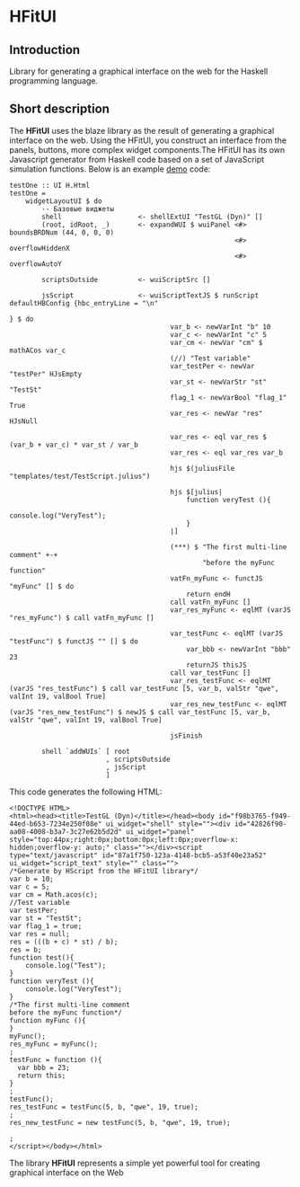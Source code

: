 # HFitUI

## Introduction
Library for generating a graphical interface on the web for the Haskell programming language.

## Short description
The **HFitUI** uses the blaze library as the result of generating a graphical interface on the web. Using the HFitUI, you construct an interface from the panels, buttons, more complex widget components.The HFitUI has its own Javascript generator from Haskell code based on a set of JavaScript simulation functions.
Below is an example [demo](https://github.com/iqsf/HFitUI/blob/master/src/WebUI/Demo/LibDemo.hs) code:

```
testOne :: UI H.Html
testOne = 
    widgetLayoutUI $ do 
        -- Базовые виджеты
        shell                   <- shellExtUI "TestGL (Dyn)" []
        (root, idRoot, _)       <- expandWUI $ wuiPanel <#> boundsBRDNum (44, 0, 0, 0)
                                                        <#> overflowHiddenX
                                                        <#> overflowAutoY

        scriptsOutside          <- wuiScriptSrc [] 

        jsScript                <- wuiScriptTextJS $ runScript defaultHBConfig {hbc_entryLine = "\n"
                                                                               } $ do 
                                        var_b <- newVarInt "b" 10 
                                        var_c <- newVarInt "c" 5
                                        var_cm <- newVar "cm" $ mathACos var_c
                                        (//) "Test variable"
                                        var_testPer <- newVar "testPer" HJsEmpty
                                        var_st <- newVarStr "st" "TestSt"
                                        flag_1 <- newVarBool "flag_1" True
                                        var_res <- newVar "res" HJsNull

                                        var_res <- eql var_res $ (var_b + var_c) * var_st / var_b
                                        var_res <- eql var_res var_b 

                                        hjs $(juliusFile "templates/test/TestScript.julius") 

                                        hjs $[julius|    
                                            function veryTest (){
                                                console.log("VeryTest");
                                            }
                                        |]

                                        (***) $ "The first multi-line comment" +-+ 
                                                "before the myFunc function"
                                        vatFn_myFunc <- functJS "myFunc" [] $ do 
                                            return endH
                                        call vatFn_myFunc []
                                        var_res_myFunc <- eqlMT (varJS "res_myFunc") $ call vatFn_myFunc []

                                        var_testFunc <- eqlMT (varJS "testFunc") $ functJS "" [] $ do 
                                            var_bbb <- newVarInt "bbb" 23 
                                            returnJS thisJS
                                        call var_testFunc []
                                        var_res_testFunc <- eqlMT (varJS "res_testFunc") $ call var_testFunc [5, var_b, valStr "qwe", valInt 19, valBool True]
                                        var_res_new_testFunc <- eqlMT (varJS "res_new_testFunc") $ newJS $ call var_testFunc [5, var_b, valStr "qwe", valInt 19, valBool True]

                                        jsFinish 

        shell `addWUIs` [ root
                        , scriptsOutside
                        , jsScript
                        ]
```

This code generates the following HTML:

```
<!DOCTYPE HTML>
<html><head><title>TestGL (Dyn)</title></head><body id="f98b3765-f949-44ed-b653-7234e250f08e" ui_widget="shell" style=""><div id="42826f90-aa08-4008-b3a7-3c27e62b5d2d" ui_widget="panel" style="top:44px;right:0px;bottom:0px;left:0px;overflow-x: hidden;overflow-y: auto;" class=""></div><script type="text/javascript" id="87a1f750-123a-4148-bcb5-a53f40e23a52" ui_widget="script_text" style="" class="">
/*Generate by HScript from the HFitUI library*/
var b = 10;
var c = 5;
var cm = Math.acos(c);
//Test variable
var testPer;
var st = "TestSt";
var flag_1 = true;
var res = null;
res = (((b + c) * st) / b);
res = b;
function test(){
    console.log("Test");
}
function veryTest (){
    console.log("VeryTest");
}
/*The first multi-line comment
before the myFunc function*/
function myFunc (){
}
myFunc();
res_myFunc = myFunc();
;
testFunc = function (){
  var bbb = 23;
  return this;
}
;
testFunc();
res_testFunc = testFunc(5, b, "qwe", 19, true);
;
res_new_testFunc = new testFunc(5, b, "qwe", 19, true);

;
</script></body></html>
```

The library **HFitUI** represents a simple yet powerful tool for creating graphical interface on the Web



